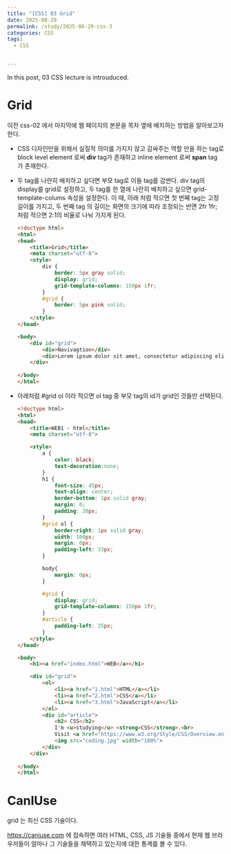 ```yaml
---
title: "[CSS] 03 Grid"
date: 2025-08-29
permalink: /study/2025-08-29-css-3
categories: CSS
tags: 
  - CSS


---
```


In this post, 03 CSS lecture is introuduced. 



# Grid

이전 css-02 에서 마지막에 웹 페이지의 본문을 목차 옆에 배치하는 방법을 알아보고자 한다. 

- CSS 디자인만을 위해서 실질적 의미를 가지지 않고 감싸주는 역할 만을 하는 tag로 block level element 로써 **div** tag가 존재하고 inline element 로써 **span** tag 가 존재한다.

- 두 tag를 나란히 배치하고 싶다면 부모 tag로 이들 tag를 감싼다. div tag의 display를 grid로 설정하고, 두 tag를 한 열에 나란히 배치하고 싶으면 grid-template-colums 속성을 설정한다. 이 때, 아래 처럼 적으면 첫 번째 tag는 고정 길이를 가지고, 두 번째 tag 의 길이는 화면의 크기에 따라 조정되는 반면 2fr 1fr; 처럼 적으면 2:1의 비율로 나눠 가지게 된다.

  ```html
  <!doctype html>
  <html>
  <head>
      <title>Grid</title>
      <meta charset="utf-8">
      <style>
          div {
              border: 5px gray solid;
              display: grid;
              grid-template-columns: 150px 1fr;
          }
          #grid {
              border: 5px pink solid;
          }
      </style>
  </head>
  
  <body>
      <div id="grid">
          <div>Navivagtion</div>
          <div>Lorem ipsum dolor sit amet, consectetur adipiscing elit, sed do eiusmod tempor incididunt ut labore et dolore magna aliqua. Ut enim ad minim veniam, quis nostrud exercitation ullamco laboris nisi ut aliquip ex ea commodo consequat. Duis aute irure dolor in reprehenderit in voluptate velit esse cillum dolore eu fugiat nulla pariatur. Excepteur sint occaecat cupidatat non proident, sunt in culpa qui officia deserunt mollit anim id est laborum</div>
      </div>
      
  </body>
  </html>
  ```

- 아래처럼 #grid ol 이라 적으면 ol tag 중 부모 tag의 id가 grid인 것들만 선택된다.

  ```html
  <!doctype html>
  <html>
  <head>
      <title>WEB1 - html</title>
      <meta charset="utf-8">  
  
      <style>
          a {
              color: black;
              text-decoration:none;
          }
          h1 {
              font-size: 45px;
              text-align: center;
              border-bottom: 1px solid gray;
              margin: 0;
              padding: 20px;
          }
          #grid ol {
              border-right: 1px solid gray;
              width: 100px;
              margin: 0px;
              padding-left: 33px;
          }
  
          body{
              margin: 0px;
          }
  
          #grid {
              display: grid;
              grid-template-columns: 150px 1fr;
          }
          #article {
              padding-left: 25px;
          }
      </style>
  </head>
  
  <body>
      <h1><a href="index.html">WEB</a></h1>
  
      <div id="grid">
          <ol>
              <li><a href="1.html">HTML</a></li>
              <li><a href="2.html">CSS</a></li>
              <li><a href="3.html">JavaScript</a></li>
          </ol>
          <div id="article">
              <h2> CSS</h2>
              I'm <u>studying</u> <strong>CSS</strong>.<br>
              Visit <a href="https://www.w3.org/Style/CSS/Overview.en.html">HERE</a> if you want to see the official document of CSS.
              <img src="coding.jpg" width="100%">
          </div>
      </div>
      
  </body>
  </html>
  ```
  
  



# CanIUse

grid 는 최신 CSS 기술이다.

https://caniuse.com 에 접속하면 여러 HTML, CSS, JS 기술들 중에서 현재 웹 브라우저들이 얼마나 그 기술들을 채택하고 있는지에 대한 통계를 볼 수 있다.
